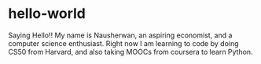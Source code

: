 # hello-world
Saying Hello!!
My name is Nausherwan, an aspiring economist, and a computer science enthusiast. Right now I am learning to code by doing CS50 from Harvard, and also taking MOOCs from coursera to learn Python.
